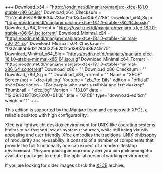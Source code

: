 +++
Download_x64 = "https://osdn.net/dl/manjaro/manjaro-xfce-18.1.0-stable-x86_64.iso"
Download_x64_Checksum = "2c2eb1b6e5186b0634a735a02d08c4ce04e17785"
Download_x64_Sig = "https://osdn.net/dl/manjaro/manjaro-xfce-18.1.0-stable-x86_64.iso.sig"
Download_x64_Torrent = "https://osdn.net/dl/manjaro/manjaro-xfce-18.1.0-stable-x86_64.iso.torrent"
Download_Minimal_x64 = "https://osdn.net/dl/manjaro/manjaro-xfce-18.1.0-stable-minimal-x86_64.iso"
Download_Minimal_x64_Checksum = "032cd9ab5d212846325620f2ad3837d636245c75"
Download_Minimal_x64_Sig = "https://osdn.net/dl/manjaro/manjaro-xfce-18.1.0-stable-minimal-x86_64.iso.sig"
Download_Minimal_x64_Torrent = "https://osdn.net/dl/manjaro/manjaro-xfce-18.1.0-stable-minimal-x86_64.iso.torrent"
Download_x86 = ""
Download_x86_Checksum = ""
Download_x86_Sig = ""
Download_x86_Torrent = ""
Name = "XFCE"
Screenshot = "xfce-full.jpg"
Youtube = "zb_9tc-DiIs"
edition = "official"
shortDescription = "For people who want a reliable and fast desktop"
Thumbnail = "xfce.jpg"
Version = "18.1.0"
date = "12.09.2019T09:36:00+01:00"
title = "XFCE"
type="download-edition"
weight = "1"
+++

This edition is supported by the Manjaro team and comes with XFCE, a reliable desktop with high configurability.

Xfce is a lightweight desktop environment for UNIX-like operating systems. It aims to be fast and low on system resources, while still being visually appealing and user friendly. Xfce embodies the traditional UNIX philosophy of modularity and re-usability. It consists of a number of components that provide the full functionality one can expect of a modern desktop environment. They are packaged separately and you can pick among the available packages to create the optimal personal working environment.

If you are looking for older images check the [XFCE](https://osdn.net/projects/manjaro/storage/z_release_archive/xfce) archive.


